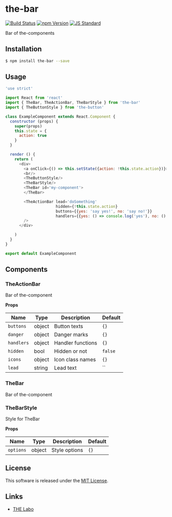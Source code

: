 the-bar
==========

<!---
This file is generated by the-tmpl. Do not update manually.
--->

<!-- Badge Start -->
<a name="badges"></a>

[![Build Status][bd_travis_shield_url]][bd_travis_url]
[![npm Version][bd_npm_shield_url]][bd_npm_url]
[![JS Standard][bd_standard_shield_url]][bd_standard_url]

[bd_repo_url]: https://github.com/the-labo/the-bar
[bd_travis_url]: http://travis-ci.org/the-labo/the-bar
[bd_travis_shield_url]: http://img.shields.io/travis/the-labo/the-bar.svg?style=flat
[bd_travis_com_url]: http://travis-ci.com/the-labo/the-bar
[bd_travis_com_shield_url]: https://api.travis-ci.com/the-labo/the-bar.svg?token=
[bd_license_url]: https://github.com/the-labo/the-bar/blob/master/LICENSE
[bd_npm_url]: http://www.npmjs.org/package/the-bar
[bd_npm_shield_url]: http://img.shields.io/npm/v/the-bar.svg?style=flat
[bd_standard_url]: http://standardjs.com/
[bd_standard_shield_url]: https://img.shields.io/badge/code%20style-standard-brightgreen.svg

<!-- Badge End -->


<!-- Description Start -->
<a name="description"></a>

Bar of the-components

<!-- Description End -->


<!-- Overview Start -->
<a name="overview"></a>



<!-- Overview End -->


<!-- Sections Start -->
<a name="sections"></a>

<!-- Section from "doc/guides/01.Installation.md.hbs" Start -->

<a name="section-doc-guides-01-installation-md"></a>

Installation
-----

```bash
$ npm install the-bar --save
```


<!-- Section from "doc/guides/01.Installation.md.hbs" End -->

<!-- Section from "doc/guides/02.Usage.md.hbs" Start -->

<a name="section-doc-guides-02-usage-md"></a>

Usage
---------

```javascript
'use strict'

import React from 'react'
import { TheBar, TheActionBar, TheBarStyle } from 'the-bar'
import { TheButtonStyle } from 'the-button'

class ExampleComponent extends React.Component {
  constructor (props) {
    super(props)
    this.state = {
      action: true
    }
  }

  render () {
    return (
      <div>
        <a onClick={() => this.setState({action: !this.state.action})}>Toggle Action bar</a>
        <br/>
        <TheButtonStyle/>
        <TheBarStyle/>
        <TheBar id='my-component'>
        </TheBar>

        <TheActionBar lead='doSomething'
                      hidden={!this.state.action}
                      buttons={{yes: 'say yes!', no: 'say no!'}}
                      handlers={{yes: () => console.log('yes'), no: () => console.log('no')}}
        />
      </div>

    )
  }
}

export default ExampleComponent

```


<!-- Section from "doc/guides/02.Usage.md.hbs" End -->

<!-- Section from "doc/guides/03.Components.md.hbs" Start -->

<a name="section-doc-guides-03-components-md"></a>

Components
-----------

### TheActionBar

Bar of the-component

**Props**

| Name | Type | Description | Default |
| --- | --- | ---- | ---- |
| `buttons` | object  | Button texts | `{}` |
| `danger` | object  | Danger marks | `{}` |
| `handlers` | object  | Handler functions | `{}` |
| `hidden` | bool  | Hidden or not | `false` |
| `icons` | object  | Icon class names | `{}` |
| `lead` | string  | Lead text | `` |

### TheBar

Bar of the-component


### TheBarStyle

Style for TheBar

**Props**

| Name | Type | Description | Default |
| --- | --- | ---- | ---- |
| `options` | object  | Style options | `{}` |



<!-- Section from "doc/guides/03.Components.md.hbs" End -->


<!-- Sections Start -->


<!-- LICENSE Start -->
<a name="license"></a>

License
-------
This software is released under the [MIT License](https://github.com/the-labo/the-bar/blob/master/LICENSE).

<!-- LICENSE End -->


<!-- Links Start -->
<a name="links"></a>

Links
------

+ [THE Labo][t_h_e_labo_url]

[t_h_e_labo_url]: https://github.com/the-labo

<!-- Links End -->
